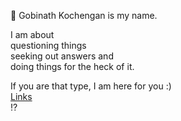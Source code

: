 👋
Gobinath Kochengan is my name. <br>

I am about <br>
questioning things <br>
seeking out answers and  <br>
doing things for the heck of it. <br>

If you are that type, I am here for you :) <br>
<a href="https://github.com/gobinathco/profiles" target="_blank">Links</a>
<br>
⁉️

